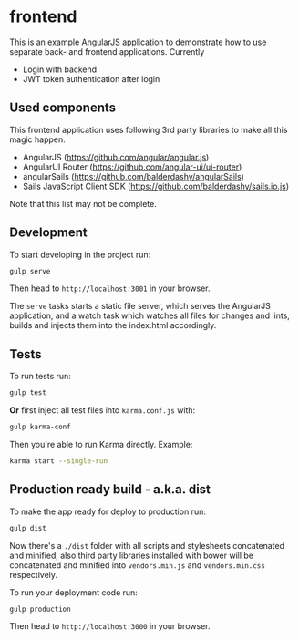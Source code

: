 frontend
============
This is an example AngularJS application to demonstrate how to use separate back- and frontend applications. Currently

* Login with backend
* JWT token authentication after login

## Used components
This frontend application uses following 3rd party libraries to make all this magic happen.

* AngularJS (https://github.com/angular/angular.js)
* AngularUI Router (https://github.com/angular-ui/ui-router)
* angularSails (https://github.com/balderdashy/angularSails)
* Sails JavaScript Client SDK (https://github.com/balderdashy/sails.io.js)

Note that this list may not be complete.

## Development

To start developing in the project run:

```bash
gulp serve
```

Then head to `http://localhost:3001` in your browser.

The `serve` tasks starts a static file server, which serves the AngularJS application, and a watch task which watches
all files for changes and lints, builds and injects them into the index.html accordingly.

## Tests

To run tests run:

```bash
gulp test
```

**Or** first inject all test files into `karma.conf.js` with:

```bash
gulp karma-conf
```

Then you're able to run Karma directly. Example:

```bash
karma start --single-run
```

## Production ready build - a.k.a. dist

To make the app ready for deploy to production run:

```bash
gulp dist
```

Now there's a `./dist` folder with all scripts and stylesheets concatenated and minified, also third party libraries
installed with bower will be concatenated and minified into `vendors.min.js` and `vendors.min.css` respectively.

To run your deployment code run:

```bash
gulp production
```

Then head to `http://localhost:3000` in your browser.

